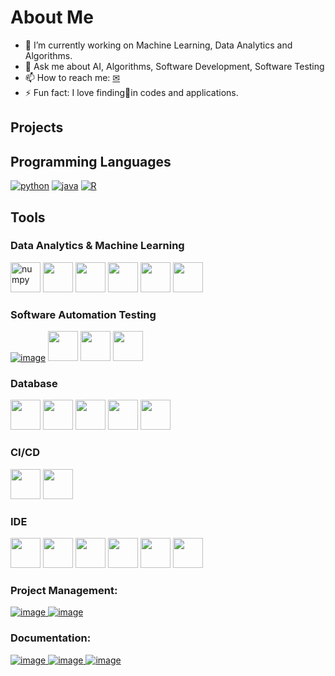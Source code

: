 # About Me
- 🌱 I’m currently working on Machine Learning, Data Analytics and Algorithms.
- 💬 Ask me about AI, Algorithms, Software Development, Software Testing
- 📫 How to reach me: [✉](francis.sunny.25@gmail.com)
- ⚡ Fun fact: I love finding🐞in codes and applications.
## Projects

## Programming Languages
[![python](https://user-images.githubusercontent.com/35664378/216773735-5d278f07-3389-4344-af3f-f04336d83ba9.png)](https://www.python.org/)
[![java](https://user-images.githubusercontent.com/35664378/216773848-f91f23de-cdfc-4c6c-942b-8f760c85cb24.png)](https://www.java.com/en/)
[![R](https://user-images.githubusercontent.com/35664378/216773963-6098b3b9-2171-4fb7-b13e-820e92e5c722.png)](https://www.r-project.org/)
## Tools
### Data Analytics & Machine Learning
[<img src="https://cdn.icon-icons.com/icons2/2699/PNG/512/numpy_logo_icon_168071.png" width="48" title="numpy">](https://numpy.org)
[<img src="https://user-images.githubusercontent.com/35664378/216778270-8badd099-9bd0-4b4f-91df-0becf5e58150.png" width="48">](https://pandas.pydata.org)
[<img src="https://user-images.githubusercontent.com/35664378/216778349-bc490836-c5de-434a-b2e5-450873b19c11.png" width="48">](https://scikit-learn.org/stable/)
[<img src="https://user-images.githubusercontent.com/35664378/216778412-6c2019bd-4822-4450-8d36-fe066910be74.png" width="48">](https://www.tensorflow.org/)
[<img src="https://user-images.githubusercontent.com/35664378/216778550-7c47dd65-9c85-4d4e-bec9-0b8b8e6898c4.png" width="48">](https://keras.io/)
[<img src="https://user-images.githubusercontent.com/35664378/216778642-38f30f0d-f83b-4bff-99cb-db577c480325.png" width="48">](https://openai.com/)
### Software Automation Testing
[![image](https://user-images.githubusercontent.com/35664378/216779173-9e6aec16-6a90-40f6-819e-142c6ba12e49.png)](https://www.postman.com/)
[<img src="https://user-images.githubusercontent.com/35664378/216779307-35cbf51e-db33-4468-b240-59a12d37c4ff.png" width="48">](https://www.selenium.dev/)
[<img src="https://user-images.githubusercontent.com/35664378/216779393-d2562517-16f8-4572-aa05-32ab77f8b63c.png" width="48">](https://selenide.org/)
[<img src="https://user-images.githubusercontent.com/35664378/216779457-174cf683-a584-462d-89d2-89408798c791.png" width="48">](https://docs.pytest.org/en/7.2.x/)
### Database
[<img src="https://user-images.githubusercontent.com/35664378/216813246-2c79a55b-f29d-4729-8909-3c911b2a7075.png" width="48">](https://hive.apache.org/)
[<img src="https://user-images.githubusercontent.com/35664378/216813357-20a1641d-fb91-4c2a-9315-2f5bab0d2a82.png" width="48">](https://www.postgresql.org/)
[<img src="https://user-images.githubusercontent.com/35664378/216813485-00fb7ace-c6e7-462c-9930-8faab4c0b126.png" width="48">](https://aws.amazon.com/redshift/)
[<img src="https://user-images.githubusercontent.com/35664378/216813572-d443640c-ac2b-4690-976f-8c53254280a0.png" width="48">](https://www.mysql.com/)
[<img src="https://user-images.githubusercontent.com/35664378/216813628-551f1b9d-687c-4260-ad87-8f260c5470ce.png" width="48">](https://dbeaver.io/)
### CI/CD
[<img src="https://user-images.githubusercontent.com/35664378/216813796-ac500bf1-bc23-4f1b-a454-a8450a6824aa.png" width="48">](https://www.jenkins.io/)
[<img src="https://user-images.githubusercontent.com/35664378/216813880-44309ecc-26ac-432e-9bcf-17faeed9fb71.png" width="48">](https://about.gitlab.co)
### IDE
[<img src="https://user-images.githubusercontent.com/35664378/216824932-aabe774b-d6c0-4758-b066-670797e73972.png" width="48">](https://www.jetbrains.com/pycharm/)
[<img src="https://user-images.githubusercontent.com/35664378/216825035-0d72813a-8b76-4bd5-9dc6-86f061d207bf.png" width="48">](https://www.jetbrains.com/dataspell/)
[<img src="https://user-images.githubusercontent.com/35664378/216825228-20362ad4-a1e8-405b-b15e-f2d5f797c376.png" width="48">](https://www.eclipse.org/)
[<img src="https://user-images.githubusercontent.com/35664378/216825061-a2a3d04e-9dce-46c0-a021-5376fcb2e3a0.png" width="48">](https://jupyter.org/)
[<img src="https://user-images.githubusercontent.com/35664378/216825122-52af8b17-a691-489a-86e1-ca02d4bcac47.png" width="48">](https://www.anaconda.com/)
[<img src="https://user-images.githubusercontent.com/35664378/216825276-75bd641d-1e21-400b-bc12-153eaf4ed954.png" width="48">](https://code.visualstudio.com/)
### Project Management: 
[![image](https://user-images.githubusercontent.com/35664378/216774892-378cf645-6391-4e37-b499-b4aa359b667b.png)
](https://www.atlassian.com/software/jira)
[![image](https://user-images.githubusercontent.com/35664378/216774969-28ed7edd-ea94-43c8-bdb3-81153ae8aa72.png)](https://www.google.co.uk/sheets/about/)
### Documentation:
[![image](https://user-images.githubusercontent.com/35664378/216775387-c299640e-c991-4679-9f47-568579f63f2e.png)
](https://www.atlassian.com/software/confluence)
[![image](https://user-images.githubusercontent.com/35664378/216775471-b8d65e90-7feb-4632-bbb7-977a853ef594.png)
](https://www.microsoft.com/en-gb/microsoft-365?rtc=1)
[![image](https://user-images.githubusercontent.com/35664378/216775074-84cadd3a-9fc7-4bbd-bf53-2052f32305c5.png)](https://www.google.co.uk/docs/about/)
